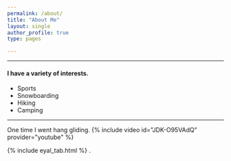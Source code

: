 ```yaml
---
permalink: /about/
title: "About Me"
layout: single
author_profile: true
type: pages

---
```


------
#### I have a variety of interests. 
* Sports
* Snowboarding
* Hiking
* Camping

    
 
------
One time I went hang gliding.
{% include video id="JDK-O95VAdQ" provider="youtube" %}



{% include eyal_tab.html %}
.
